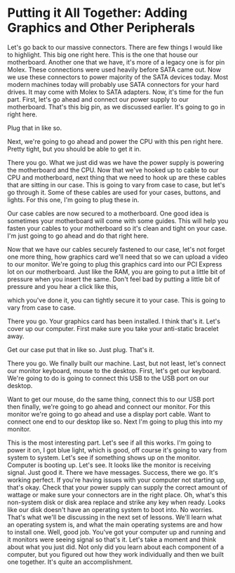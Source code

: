 # Putting it All Together: Adding Graphics and Other Peripherals

Let's go back to our massive connectors. There are few things I would like to highlight. This big one right here. This is the one that house our motherboard. Another one that we have, it's more of a legacy one is for pin Molex. These connections were used heavily before SATA came out. Now we use these connectors to power majority of the SATA devices today. Most modern machines today will probably use SATA connectors for your hard drives. It may come with Molex to SATA adapters. Now, it's time for the fun part. First, let's go ahead and connect our power supply to our motherboard. That's this big pin, as we discussed earlier. It's going to go in right here.

Plug that in like so.

Next, we're going to go ahead and power the CPU with this pen right here. Pretty tight, but you should be able to get it in.

There you go. What we just did was we have the power supply is powering the motherboard and the CPU. Now that we've hooked up to cable to our CPU and motherboard, next thing that we need to hook up are these cables that are sitting in our case. This is going to vary from case to case, but let's go through it. Some of these cables are used for your cases, buttons, and lights. For this one, I'm going to plug these in.

Our case cables are now secured to a motherboard. One good idea is sometimes your motherboard will come with some guides. This will help you fasten your cables to your motherboard so it's clean and tight on your case. I'm just going to go ahead and do that right here.

Now that we have our cables securely fastened to our case, let's not forget one more thing, how graphics card we'll need that so we can upload a video to our monitor. We're going to plug this graphics card into our PCI Express lot on our motherboard. Just like the RAM, you are going to put a little bit of pressure when you insert the same. Don't feel bad by putting a little bit of pressure and you hear a click like this,

which you've done it, you can tightly secure it to your case. This is going to vary from case to case.

There you go. Your graphics card has been installed. I think that's it. Let's cover up our computer. First make sure you take your anti-static bracelet away.

Get our case put that in like so. Just plug. That's it.

There you go. We finally built our machine. Last, but not least, let's connect our monitor keyboard, mouse to the desktop. First, let's get our keyboard. We're going to do is going to connect this USB to the USB port on our desktop.

Want to get our mouse, do the same thing, connect this to our USB port then finally, we're going to go ahead and connect our monitor. For this monitor we're going to go ahead and use a display port cable. Want to connect one end to our desktop like so. Next I'm going to plug this into my monitor.

This is the most interesting part. Let's see if all this works. I'm going to power it on, I got blue light, which is good, off course it's going to vary from system to system. Let's see if something shows up on the monitor. Computer is booting up. Let's see. It looks like the monitor is receiving signal. Just good it. There we have messages. Success, there we go. It's working perfect. If you're having issues with your computer not starting up, that's okay. Check that your power supply can supply the correct amount of wattage or make sure your connectors are in the right place. Oh, what's this non-system disk or disk area replace and strike any key when ready. Looks like our disk doesn't have an operating system to boot into. No worries. That's what we'll be discussing in the next set of lessons. We'll learn what an operating system is, and what the main operating systems are and how to install one. Well, good job. You've got your computer up and running and it monitors were seeing signal so that's it. Let's take a moment and think about what you just did. Not only did you learn about each component of a computer, but you figured out how they work individually and then we built one together. It's quite an accomplishment.
